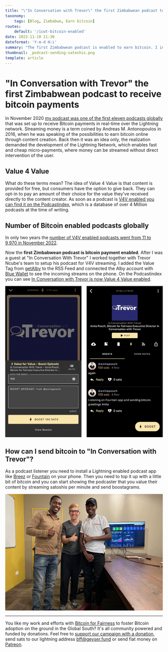 ```yaml
---
title: "\"In Conversation with Trevor\" the first Zimbabwean podcast to receive bitcoin payments"
taxonomy:
    tags: [Blog, Zimbabwe, Earn bitcoin]
routes:
    default: '/icwt-bitcoin-enabled'
date: 2022-11-10 11:30
dateformat: 'Y-m-d H:i'
summary: "The first Zimbabwean podcast is enabled to earn bitcoin. I integrated Trevor Ncube's \"In Conversation with Trevor\" with Alby and Blue Wallet for Value 4 Value podcasting."
thumbnail: _podcast-sending-satoshis.png
template: article
---
```


# "In Conversation with Trevor" the first Zimbabwean podcast to receive bitcoin payments

In November 2020 [my podcast was one of the first eleven podcasts globally](bitcoin-podcast-enable-streaming-money) that was set up to receive Bitcoin payments in real-time over the Lightning network. Streaming money is a term coined by Andreas M. Antonopoulos in 2016, when he was speaking of the possibilities to earn bitcoin online through content creation. Back then it was an idea only, the realization demanded the development of the Lightning Network, which enables fast and cheap micro-payments, where money can be streamed without direct intervention of the user. 

## Value 4 Value

What do these terms mean? The idea of Value 4 Value is that content is provided for free, but consumers have the option to give back. They can opt-in to pay an amount of their choice for the value they've received directly to the content creator. As soon as a podcast is [V4V enabled you can find it on the Podcastindex](https://podcastindex.org/podcast/value4value), which is a database of over 4 Million podcasts at the time of writing.

## Number of Bitcoin enabled podcasts globally 

In only two years the [number of V4V enabled podcasts went from 11 to 9,970 in November 2022](https://podcastindex.org/podcast/value4value).

Now the **first Zimbabwean podcast is bitcoin payment enabled**. After I was a guest at "In Conversation With Trevor" I worked together with Trevor Ncube's team to setup his podcast for V4V streaming. I added the Value Tag from [getAlby](https://getalby.com) to the RSS Feed and connected the Alby account with [Blue Wallet](https://bluewallet.io/) to see the incoming streams on the phone. On the Podcastindex you can see [In Conversation with Trevor is now Value 4 Value enabled](https://podcastindex.org/podcast/5784258).

![Sending a message and some satoshis via Fountain app](_podcast-sending-satoshis.png)

## How can I send bitcoin to "In Conversation with Trevor"?

As a podcast listener you need to install a Lightning enabled podcast app like [Breez](https://breez.technology) or [Fountain](https://www.fountain.fm/) on your phone. Then you need to top it up with a little bit of bitcoin and you can start showing the podcaster that you value their content by streaming satoshis per minute and send boostagrams.

![](_team-podcast-20-zimbabwe.JPG)

---
You like my work and efforts with [Bitcoin for Fairness](https://bffbtc.org) to foster Bitcoin adoption on the ground in the Global South? It's all community powered and funded by donations. Feel free to [support our campaign with a donation](https://anita.link/geyser), send sats to our lightning address bff@geyser.fund or send fiat money on [Patreon](https://patreon.com/anitaposch).